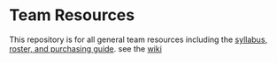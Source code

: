 # Team Resources
This repository is for all general team resources including the [syllabus, roster, and purchasing guide](https://github.com/AguaClara/team_resources/wiki).
see the [wiki](https://github.com/AguaClara/team_resources/wiki)

